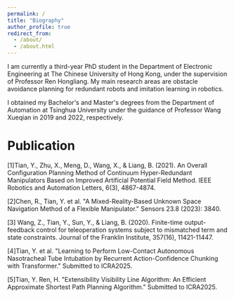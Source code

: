 ```yaml
---
permalink: /
title: "Biography"
author_profile: true
redirect_from: 
  - /about/
  - /about.html
---
```


I am currently a third-year PhD student in the Department of Electronic Engineering at The Chinese University of Hong Kong, under the supervision of Professor Ren Hongliang. My main research areas are obstacle avoidance planning for redundant robots and imitation learning in robotics.

I obtained my Bachelor's and Master's degrees from the Department of Automation at Tsinghua University under the guidance of Professor Wang Xueqian in 2019 and 2022, respectively.




Publication
======
[1]Tian, Y., Zhu, X., Meng, D., Wang, X., & Liang, B. (2021). An Overall Configuration Planning Method of Continuum Hyper-Redundant Manipulators Based on Improved Artificial Potential Field Method. IEEE Robotics and Automation Letters, 6(3), 4867-4874.

[2]Chen, R., Tian, Y. et al. "A Mixed-Reality-Based Unknown Space Navigation Method of a Flexible Manipulator." Sensors 23.8 (2023): 3840.

[3] Wang, Z., Tian, Y., Sun, Y., & Liang, B. (2020). Finite-time output-feedback control for teleoperation systems subject to mismatched term and state constraints. Journal of the Franklin Institute, 357(16), 11421-11447.

[4]Tian, Y. et al. "Learning to Perform Low-Contact Autonomous Nasotracheal Tube Intubation by Recurrent Action-Confidence Chunking with Transformer." Submitted to ICRA2025.

[5]Tian, Y. Ren, H. "Extensibility Visibility Line Algorithm: An Efficient Approximate Shortest Path Planning Algorithm." Submitted to ICRA2025.


